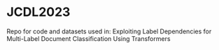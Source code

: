 # JCDL2023
Repo for code and datasets used in: Exploiting Label Dependencies for Multi-Label Document Classification Using Transformers
